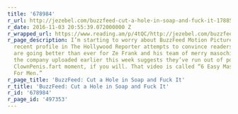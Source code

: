 ```yaml
---
title: '678984'
r_url: http://jezebel.com/buzzfeed-cut-a-hole-in-soap-and-fuck-it-1788551743
r_date: 2016-11-03 20:55:39.072000000 Z
r_wrapped_url: https://www.reading.am/p/4tQC/http://jezebel.com/buzzfeed-cut-a-hole-in-soap-and-fuck-it-1788551743
r_page_description: I’m starting to worry about BuzzFeed Motion Pictures. Though a
  recent profile in The Hollywood Reporter attempts to convince readers that things
  are going better than ever for Ze Frank and his team of merry masochists, a video
  the company uploaded earlier this week suggests they’ve run out of potential topics—a
  ClownPenis.fart moment, if you will. That video is called “6 Easy Masturbation Hacks
  For Men.”
r_page_title: 'BuzzFeed: Cut a Hole in Soap and Fuck It'
r_title: 'BuzzFeed: Cut a Hole in Soap and Fuck It'
r_id: '678984'
r_page_id: '497353'
---
```


